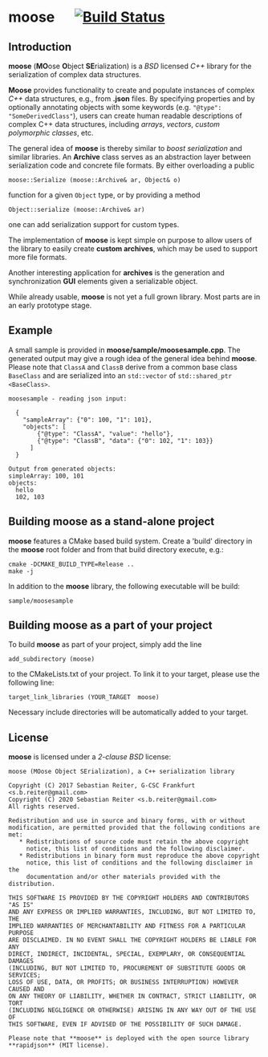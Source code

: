 # moose &nbsp;&nbsp;&nbsp;&nbsp; [![Build Status](https://travis-ci.com/sreiter/moose.svg?branch=master)](https://travis-ci.com/sreiter/moose)
## Introduction
**moose** (**MO**ose **O**bject **SE**rialization) is a *BSD* licensed *C++* library for the serialization of complex data structures.

**Moose** provides functionality to create and populate instances of complex *C++* data structures, e.g., from **.json** files.
By specifying properties and by optionally annotating objects with some keywords (e.g. ```"@type": "SomeDerivedClass"```), users can create human readable
descriptions of complex C++ data structures, including *arrays*, *vectors*, *custom polymorphic classes*, etc.

The general idea of **moose** is thereby similar to _boost serialization_ and similar libraries.
An **Archive** class serves as an abstraction layer between serialization code and concrete file formats.
By either overloading a public

    moose::Serialize (moose::Archive& ar, Object& o)

function for a given ```Object``` type, or by providing a method

    Object::serialize (moose::Archive& ar)

one can add serialization support for custom types.

The implementation of **moose** is kept simple on purpose to allow users of the library to easily create **custom archives**, which may be used to support more file formats.

Another interesting application for **archives** is the generation and synchronization **GUI** elements given a serializable object.

While already usable, **moose** is not yet a full grown library. Most parts are in an early prototype stage.

## Example
A small sample is provided in **moose/sample/moosesample.cpp**. The generated output may give a rough idea of the general idea behind **moose**.
Please note that ```ClassA``` and ```ClassB``` derive from a common base class ```BaseClass``` and are serialized into an ```std::vector``` of ```std::shared_ptr <BaseClass>```.

    moosesample - reading json input:
    
      {
        "sampleArray": {"0": 100, "1": 101},
        "objects": [
            {"@type": "ClassA", "value": "hello"},
            {"@type": "ClassB", "data": {"0": 102, "1": 103}}
          ]
      }
    
    Output from generated objects:
    simpleArray: 100, 101
    objects:
      hello
      102, 103

## Building moose as a stand-alone project
**moose** features a CMake based build system. Create a 'build' directory in the **moose** root folder and from that build directory execute, e.g.:

    cmake -DCMAKE_BUILD_TYPE=Release ..
    make -j

In addition to the **moose** library, the following executable will be build:

    sample/moosesample

## Building moose as a part of your project
To build **moose** as part of your project, simply add the line
    
    add_subdirectory (moose)

to the CMakeLists.txt of your project. To link it to your target, please use the following line:

    target_link_libraries (YOUR_TARGET  moose)

Necessary include directories will be automatically added to your target.

## License
**moose** is licensed under a *2-clause BSD* license:

    moose (MOose Object SErialization), a C++ serialization library
    
    Copyright (C) 2017 Sebastian Reiter, G-CSC Frankfurt <s.b.reiter@gmail.com>
    Copyright (C) 2020 Sebastian Reiter <s.b.reiter@gmail.com>
    All rights reserved.
    
    Redistribution and use in source and binary forms, with or without
    modification, are permitted provided that the following conditions are met:
       * Redistributions of source code must retain the above copyright
         notice, this list of conditions and the following disclaimer.
       * Redistributions in binary form must reproduce the above copyright
         notice, this list of conditions and the following disclaimer in the
         documentation and/or other materials provided with the distribution.
    
    THIS SOFTWARE IS PROVIDED BY THE COPYRIGHT HOLDERS AND CONTRIBUTORS "AS IS"
    AND ANY EXPRESS OR IMPLIED WARRANTIES, INCLUDING, BUT NOT LIMITED TO, THE
    IMPLIED WARRANTIES OF MERCHANTABILITY AND FITNESS FOR A PARTICULAR PURPOSE
    ARE DISCLAIMED. IN NO EVENT SHALL THE COPYRIGHT HOLDERS BE LIABLE FOR ANY
    DIRECT, INDIRECT, INCIDENTAL, SPECIAL, EXEMPLARY, OR CONSEQUENTIAL DAMAGES
    (INCLUDING, BUT NOT LIMITED TO, PROCUREMENT OF SUBSTITUTE GOODS OR SERVICES;
    LOSS OF USE, DATA, OR PROFITS; OR BUSINESS INTERRUPTION) HOWEVER CAUSED AND
    ON ANY THEORY OF LIABILITY, WHETHER IN CONTRACT, STRICT LIABILITY, OR TORT
    (INCLUDING NEGLIGENCE OR OTHERWISE) ARISING IN ANY WAY OUT OF THE USE OF
    THIS SOFTWARE, EVEN IF ADVISED OF THE POSSIBILITY OF SUCH DAMAGE.
    
    Please note that **moose** is deployed with the open source library **rapidjson** (MIT license).
